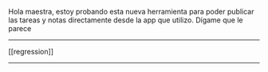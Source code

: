 Hola maestra, estoy probando esta nueva herramienta para poder publicar las tareas y notas directamente desde la app que utilizo. Dígame que le parece

---

[[regression]]

----